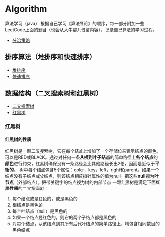 # Algorithm
算法学习（java）
根据自己学习《算法导论》的顺序，每一部分附加一些LeetCode上面的题目（也会从大牛那儿借鉴内容），记录自己算法的学习过程。
* [分治策略](https://github.com/wyjie0/Algorithm/issues/1)
## 排序算法（堆排序和快速排序）
* [堆排序](https://github.com/wyjie0/Algorithm/issues/6)
* [快速排序](https://github.com/wyjie0/Algorithm/issues/7)
## 数据结构（二叉搜索树和红黑树）
* [二叉搜索树](https://github.com/wyjie0/Algorithm/issues/8)
* [红黑树](https://github.com/wyjie0/Algorithm/issues/9)
### 红黑树
#### 红黑树的性质
红黑树是一颗二叉搜索树，它在每个结点上增加了一个存储位来表示结点的颜色，可以是RED或BLACK。通过对任何一条**从根到叶子结点**的简单路径上**各个结点**的**颜色**进行约束，红黑树确保没有一条路径会比其他路径长出2倍，因而是近似于**平衡的**。
树中每个结点包含5个属性：color，key，left，right和parent。如果一个结点没有子结点或父结点，则该结点相应指针属性的值为null。把这些**null**视为**叶节点**（外部结点），把带关键字的结点视为树的内部节点
一颗红黑树是满足下面**红黑性质**的二叉搜索树：
1. 每个结点或是红色的，或是黑色的
2. 根结点是黑色的
3. 每个叶结点（null）是黑色的
4. 如果一个结点是红色的，则它的两个子结点都是黑色的
5. 对每个结点，从该结点到其所有后代叶结点的简单路径上，均包含相同数目的黑色结点
